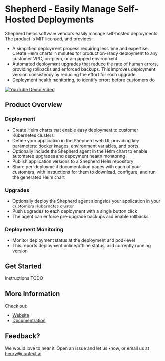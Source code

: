 # Shepherd - Easily Manage Self-Hosted Deployments 

Shepherd helps software vendors easily manage self-hosted deployments. The product is MIT licensed, and provides:
- A simplified deployment process requiring less time and expertise. Create Helm charts in minutes for production-ready deployment to any customer VPC, on-prem, or airgapped environment
- Automated deployment upgrades that reduce the rate of human errors, providing rollbacks and enforced backups. This improves deployment version consistency by reducing the effort for each upgrade
- Deployment health monitoring, to identify errors before customers do
 
[![YouTube Demo Video](https://img.youtube.com/vi/pelVQx_zHJc/0.jpg)](https://www.youtube.com/watch?v=pelVQx_zHJc)
 
## Product Overview

### Deployment
- Create Helm charts that enable easy deployment to customer Kubernetes clusters
- Define your application in the Shepherd web UI, providing key parameters: docker images, environment variables, and ports
- Optionally include the Shepherd agent in the Helm chart to enable automated upgrades and depoyment health monitoring
- Publish application versions to a Shepherd Helm repository
- Share per-deployment documentation pages with each of your customers, with instructions for them to download, configure, and run the generated Helm chart

### Upgrades
- Optionally deploy the Shepherd agent alongside your application in your customers Kubernetes cluster
- Push upgrades to each deployment with a single button click
- The agent can enforce pre-upgrade backups and enable rollbacks 

### Deployment Monitoring
- Monitor deployment status at the deployment and pod-level
- This reports deployment online/offline status, and currently running version 

## Get Started

Instructions TODO

## More Information
Check out:
- [Website](https://trustshepherd.com)
- [Documentration](https://docs.trustshepherd.com)

## Feedback?
We would love to hear it! Open an issue and let us know, or email us at henry@context.ai
